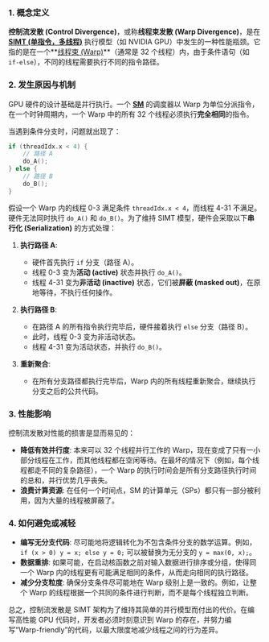 ### 1. 概念定义

**控制流发散 (Control Divergence)**，或称**线程束发散 (Warp Divergence)**，是在 **[SIMT (单指令，多线程)](./Lecture5-SIMT.md)** 执行模型（如 NVIDIA GPU）中发生的一种性能瓶颈。它指的是在一个**[线程束 (Warp)](./Lecture5-GPU-Execution-Model.md)**（通常是 32 个线程）内，由于条件语句（如 `if-else`），不同的线程需要执行不同的指令路径。

### 2. 发生原因与机制

GPU 硬件的设计基础是并行执行。一个 **[SM](./Lecture5-Streaming-Multiprocessor.md)** 的调度器以 Warp 为单位分派指令，在一个时钟周期内，一个 Warp 中的所有 32 个线程必须执行**完全相同**的指令。

当遇到条件分支时，问题就出现了：
```c
if (threadIdx.x < 4) {
    // 路径 A
    do_A();
} else {
    // 路径 B
    do_B();
}
```

假设一个 Warp 内的线程 0-3 满足条件 `threadIdx.x < 4`，而线程 4-31 不满足。硬件无法同时执行 `do_A()` 和 `do_B()`。为了维持 SIMT 模型，硬件会采取以下**串行化 (Serialization)** 的方式处理：

1.  **执行路径 A**:
    - 硬件首先执行 `if` 分支（路径 A）。
    - 线程 0-3 变为**活动 (active)** 状态并执行 `do_A()`。
    - 线程 4-31 变为**非活动 (inactive)** 状态，它们被**屏蔽 (masked out)**，在原地等待，不执行任何操作。

2.  **执行路径 B**:
    - 在路径 A 的所有指令执行完毕后，硬件接着执行 `else` 分支（路径 B）。
    - 此时，线程 0-3 变为非活动状态。
    - 线程 4-31 变为活动状态，并执行 `do_B()`。

3.  **重新聚合**:
    - 在所有分支路径都执行完毕后，Warp 内的所有线程重新聚合，继续执行分支之后的公共代码。

### 3. 性能影响

控制流发散对性能的损害是显而易见的：

- **降低有效并行度**: 本来可以 32 个线程并行工作的 Warp，现在变成了只有一小部分线程在工作，而其他线程都在空闲等待。在最坏的情况下（例如，每个线程都走不同的复杂路径），一个 Warp 的执行时间会是所有分支路径执行时间的总和，并行优势几乎丧失。
- **浪费计算资源**: 在任何一个时间点，SM 的计算单元（SPs）都只有一部分被利用，因为大量的线程被屏蔽了。

### 4. 如何避免或减轻

- **编写无分支代码**: 尽可能地将逻辑转化为不包含条件分支的数学运算。例如，`if (x > 0) y = x; else y = 0;` 可以被替换为无分支的 `y = max(0, x);`。
- **数据重排**: 如果可能，在启动核函数之前对输入数据进行排序或分组，使得同一个 Warp 内的线程更有可能满足相同的条件，从而走向相同的执行路径。
- **减少分支粒度**: 确保分支条件尽可能地在 Warp 级别上是一致的。例如，让整个 Warp 的线程根据一个共同的条件进行判断，而不是每个线程独立判断。

总之，控制流发散是 SIMT 架构为了维持其简单的并行模型而付出的代价。在编写高性能 GPU 代码时，开发者必须时刻意识到 Warp 的存在，并努力编写“Warp-friendly”的代码，以最大限度地减少线程之间的行为差异。